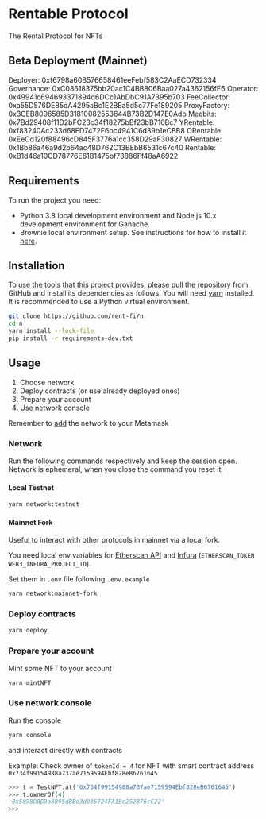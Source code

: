 # Rentable Protocol

The Rental Protocol for NFTs

## Beta Deployment (Mainnet)

Deployer: 0xf6798a60B576658461eeFebf583C2AaECD732334
Governance: 0xC08618375bb20ac1C4BB806Baa027a4362156fE6
Operator: 0x49941c694693371894d6DCc1AbDbC91A7395b703
FeeCollector: 0xa55D576DE85dA4295aBc1E2BEa5d5c77Fe189205
ProxyFactory: 0x3CEB8096585D31810082553644B73B2D147E0Adb
Meebits: 0x7Bd29408f11D2bFC23c34f18275bBf23bB716Bc7
YRentable: 0xf83240Ac233d68ED7472F6bc4941C6d89b1eCBB8
ORentable: 0xEeCd120f88496cD845F3776a1cc358D29aF30827
WRentable: 0x1Bb86a46a9d2b64ac48D762C13BEbB6531c67c40
Rentable: 0xB1d46a10CD78776E61B1475bf73886Ff48aA6922

## Requirements

To run the project you need:

- Python 3.8 local development environment and Node.js 10.x development environment for Ganache.
- Brownie local environment setup. See instructions for how to install it
  [here](https://eth-brownie.readthedocs.io/en/stable/install.html).

## Installation

To use the tools that this project provides, please pull the repository from GitHub
and install its dependencies as follows.
You will need [yarn](https://yarnpkg.com/lang/en/docs/install/) installed.
It is recommended to use a Python virtual environment.

```bash
git clone https://github.com/rent-fi/n
cd n
yarn install --lock-file
pip install -r requirements-dev.txt
```

## Usage

1. Choose network
2. Deploy contracts (or use already deployed ones)
3. Prepare your account
4. Use network console

Remember to [add](https://metamask.zendesk.com/hc/en-us/articles/360043227612-How-to-add-a-custom-network-RPC) the network to your Metamask

### Network

Run the following commands respectively and keep the session open. Network is ephemeral, when you close the command you reset it.

#### Local Testnet 

```bash
yarn network:testnet
```

#### Mainnet Fork

Useful to interact with other protocols in mainnet via a local fork.

You need local env variables for [Etherscan API](https://etherscan.io/apis) and [Infura](https://infura.io/) (`ETHERSCAN_TOKEN` `WEB3_INFURA_PROJECT_ID`). 

Set them in `.env` file following `.env.example`

```bash
yarn network:mainnet-fork
```

### Deploy contracts

```bash
yarn deploy
```

### Prepare your account

Mint some NFT to your account

```bash
yarn mintNFT
```

### Use network console

Run the console
```bash
yarn console
```

and interact directly with contracts

Example: Check owner of `tokenId = 4` for NFT with smart contract address `0x734f99154988a737ae7159594Ebf828eB6761645`

```python
>>> t = TestNFT.at('0x734f99154988a737ae7159594Ebf828eB6761645')
>>> t.ownerOf(4)
'0x5898D8D9a8895dBBd3d035724FA1Bc252876cC22'
>>>
```